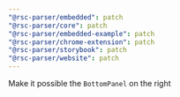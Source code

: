 ```yaml
---
"@rsc-parser/embedded": patch
"@rsc-parser/core": patch
"@rsc-parser/embedded-example": patch
"@rsc-parser/chrome-extension": patch
"@rsc-parser/storybook": patch
"@rsc-parser/website": patch
---
```


Make it possible the `BottomPanel` on the right
